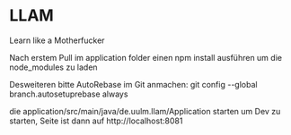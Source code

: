 # LLAM
Learn like a Motherfucker

Nach erstem Pull im application folder einen
npm install
ausführen um die node_modules zu laden

Desweiteren bitte AutoRebase im Git anmachen:
git config --global branch.autosetuprebase always

die application/src/main/java/de.uulm.llam/Application starten um Dev zu starten, Seite ist dann auf
http://localhost:8081
